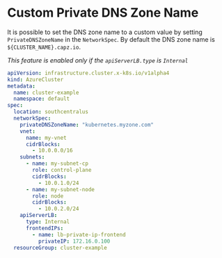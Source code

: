 # Custom Private DNS Zone Name

It is possible to set the DNS zone name to a custom value by setting `PrivateDNSZoneName` in the `NetworkSpec`. By default the DNS zone name is `${CLUSTER_NAME}.capz.io`.

*This feature is enabled only if the `apiServerLB.type` is `Internal`*

```yaml
apiVersion: infrastructure.cluster.x-k8s.io/v1alpha4
kind: AzureCluster
metadata:
  name: cluster-example
  namespace: default
spec:
  location: southcentralus
  networkSpec:
    privateDNSZoneName: "kubernetes.myzone.com"
    vnet:
      name: my-vnet
      cidrBlocks:
        - 10.0.0.0/16
    subnets:
      - name: my-subnet-cp
        role: control-plane
        cidrBlocks:
          - 10.0.1.0/24
      - name: my-subnet-node
        role: node
        cidrBlocks:
          - 10.0.2.0/24
    apiServerLB:
      type: Internal
      frontendIPs:
        - name: lb-private-ip-frontend
          privateIP: 172.16.0.100
  resourceGroup: cluster-example

```
